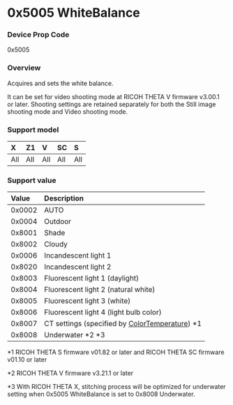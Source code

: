 # 0x5005 WhiteBalance

### Device Prop Code

0x5005

### Overview

Acquires and sets the white balance.

It can be set for video shooting mode at RICOH THETA V firmware v3.00.1 or later. Shooting settings are retained separately for both the Still image shooting mode and Video shooting mode.

### Support model

| X | Z1 | V | SC | S |
|:--|:--|:--|:--|:--|
| All | All | All | All | All |

### Support value

| Value | Description |
|:--|:--|
| 0x0002 | AUTO |
| 0x0004 | Outdoor |
| 0x8001 | Shade |
| 0x8002 | Cloudy |
| 0x0006 | Incandescent light 1 |
| 0x8020 | Incandescent light 2 |
| 0x8003 | Fluorescent light 1 (daylight) |
| 0x8004 | Fluorescent light 2 (natural white) |
| 0x8005 | Fluorescent light 3 (white) |
| 0x8006 | Fluorescent light 4 (light bulb color) |
| 0x8007 | CT settings (specified by [ColorTemperature](color_temperature.md)) \*1 |
| 0x8008 | Underwater \*2 \*3 |

\*1 RICOH THETA S firmware v01.82 or later and RICOH THETA SC firmware v01.10 or later

\*2 RICOH THETA V firmware v3.21.1 or later

\*3 With RICOH THETA X, stitching process will be optimized for underwater setting when 0x5005 WhiteBalance is set to 0x8008 Underwater.

